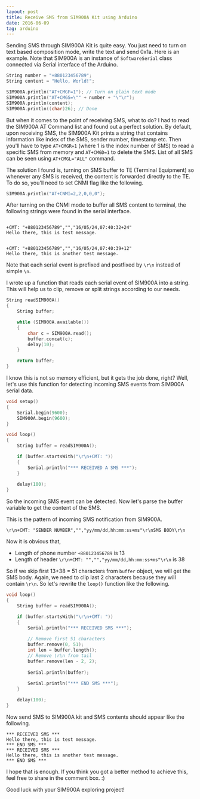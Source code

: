 ```yaml
---
layout: post
title: Receive SMS from SIM900A Kit using Arduino
date: 2016-06-09
tag: arduino
---
```


Sending SMS through SIM900A Kit is quite easy. You just need to turn on text based composition mode, write the text and send 0x1a. Here is an example. Note that SIM900A is an instance of `SoftwareSerial` class connected via Serial interface of the Arduino.

```cpp
String number = "+880123456789";
String content = "Hello, World!";

SIM900A.println("AT+CMGF=1"); // Turn on plain text mode
SIM900A.println("AT+CMGS=\"" + number + "\"\r");
SIM900A.println(content);
SIM900A.println((char)26); // Done
```

But when it comes to the point of receiving SMS, what to do? I had to read the SIM900A AT Command list and found out a perfect solution. By default, upon receiving SMS, the SIM900A Kit prints a string that contains information like index of the SMS, sender number, timestamp etc. Then you'll have to type `AT+CMGR=1` (where 1 is the index number of SMS) to read a specific SMS from memory and `AT+CMGD=1` to delete the SMS. List of all SMS can be seen using `AT+CMGL="ALL"` command.

The solution I found is, turning on SMS buffer to TE (Terminal Equipment) so whenever any SMS is received, the content is forwarded directly to the TE. To do so, you'll need to set CNMI flag like the following.

```cpp
SIM900A.println("AT+CNMI=2,2,0,0,0");
```

After turning on the CNMI mode to buffer all SMS content to terminal, the following strings were found in the serial interface.

```

+CMT: "+880123456789","","16/05/24,07:40:32+24"
Hello there, this is test message.


+CMT: "+880123456789","","16/05/24,07:40:39+12"
Hello there, this is another test message.

```

Note that each serial event is prefixed and postfixed by `\r\n` instead of simple `\n`.

I wrote up a function that reads each serial event of SIM900A into a string. This will help us to clip, remove or split strings according to our needs.

```cpp
String readSIM900A()
{
    String buffer;

    while (SIM900A.available())
    {
        char c = SIM900A.read();
        buffer.concat(c);
        delay(10);
    }

    return buffer;
}
```

I know this is not so memory efficient, but it gets the job done, right? Well, let's use this function for detecting incoming SMS events from SIM900A serial data.

```cpp
void setup()
{
    Serial.begin(9600);
    SIM900A.begin(9600);
}

void loop()
{
    String buffer = readSIM900A();

    if (buffer.startsWith("\r\n+CMT: "))
    {
        Serial.println("*** RECEIVED A SMS ***");
    }
    
    delay(100);
}
```

So the incoming SMS event can be detected. Now let's parse the buffer variable to get the content of the SMS.

This is the pattern of incoming SMS notification from SIM900A.

```
\r\n+CMT: "SENDER NUMBER","","yy/mm/dd,hh:mm:ss+ms"\r\nSMS BODY\r\n
```

Now it is obvious that,

* Length of phone number `+880123456789` is 13
* Length of header `\r\n+CMT: "","","yy/mm/dd,hh:mm:ss+ms"\r\n` is 38

So if we skip first 13+38 = 51 characters from `buffer` object, we will get the SMS body. Again, we need to clip last 2 characters because they will contain `\r\n`. So let's rewrite the `loop()` function like the following.

```cpp
void loop()
{
    String buffer = readSIM900A();

    if (buffer.startsWith("\r\n+CMT: "))
    {
        Serial.println("*** RECEIVED SMS ***");
        
        // Remove first 51 characters
        buffer.remove(0, 51);
        int len = buffer.length();
        // Remove \r\n from tail
        buffer.remove(len - 2, 2);
        
        Serial.println(buffer);
        
        Serial.println("*** END SMS ***");
    }

    delay(100);
}
```

Now send SMS to SIM900A kit and SMS contents should appear like the following.

```
*** RECEIVED SMS ***
Hello there, this is test message.
*** END SMS ***
*** RECEIVED SMS ***
Hello there, this is another test message.
*** END SMS ***
```

I hope that is enough. If you think you got a better method to achieve this, feel free to share in the comment box. :)

Good luck with your SIM900A exploring project!
